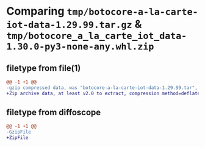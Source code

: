 # Comparing `tmp/botocore-a-la-carte-iot-data-1.29.99.tar.gz` & `tmp/botocore_a_la_carte_iot_data-1.30.0-py3-none-any.whl.zip`

## filetype from file(1)

```diff
@@ -1 +1 @@
-gzip compressed data, was "botocore-a-la-carte-iot-data-1.29.99.tar", last modified: Sat Mar 25 01:22:40 2023, max compression
+Zip archive data, at least v2.0 to extract, compression method=deflate
```

## filetype from diffoscope

```diff
@@ -1 +1 @@
-GzipFile
+ZipFile
```

